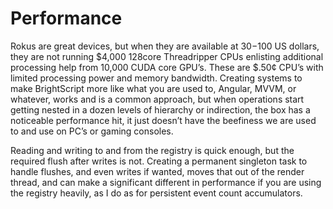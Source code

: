# Performance
Rokus are great devices, but when they are available at $30-$100 US dollars, they are not running $4,000 128core Threadripper CPUs enlisting additional processing help from 10,000 CUDA core GPU’s.  These are $.50¢ CPU’s with limited processing power and memory bandwidth.  Creating systems to make BrightScript more like what you are used to, Angular, MVVM, or whatever, works and is a common approach, but when operations start getting nested in a dozen levels of hierarchy or indirection, the box has a noticeable performance hit, it just doesn’t have the beefiness we are used to and use on PC’s or gaming consoles.

Reading and writing to and from the registry is quick enough, but the required flush after writes is not.  Creating a permanent singleton task to handle flushes, and even writes if wanted, moves that out of the render thread, and can make a significant different in performance if you are using the registry heavily, as I do as for persistent event count accumulators.